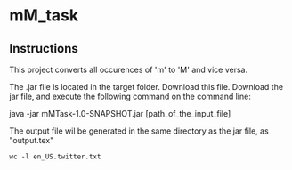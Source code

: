 # mM_task

## Instructions

This project converts all occurences of 'm' to 'M' and vice versa. 

The .jar file is located in the target folder. Download this file.
Download the jar file, and execute the following command on the command line:

java -jar mMTask-1.0-SNAPSHOT.jar [path_of_the_input_file]

The output file wil be generated in the same directory as the jar file, as "output.tex"
```{r, engine='bash', count_lines}
wc -l en_US.twitter.txt 
```

